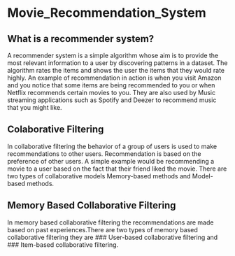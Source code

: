 # Movie_Recommendation_System

## What is a recommender system?
A recommender system is a simple algorithm whose aim is to provide the most relevant information to a user by discovering patterns in a dataset. The algorithm rates the items and shows the user the items that they would rate highly. An example of recommendation in action is when you visit Amazon and you notice that some items are being recommended to you or when Netflix recommends certain movies to you. They are also used by Music streaming applications such as Spotify and Deezer to recommend music that you might like.

## Colaborative Filtering
 In collaborative filtering the behavior of a group of users is used to make recommendations to other users. Recommendation is based on the preference of other users. A simple example would be recommending a movie to a user based on the fact that their friend liked the movie.
 There are two types of collaborative models Memory-based methods and Model-based methods.

## Memory Based Collaborative Filtering
 In memory based collaborative filtering the recommendations are made based on past experiences.There are two types of memory based collaborative filtering they are ### User-based collaborative filtering and ### Item-based collaborative filtering.
